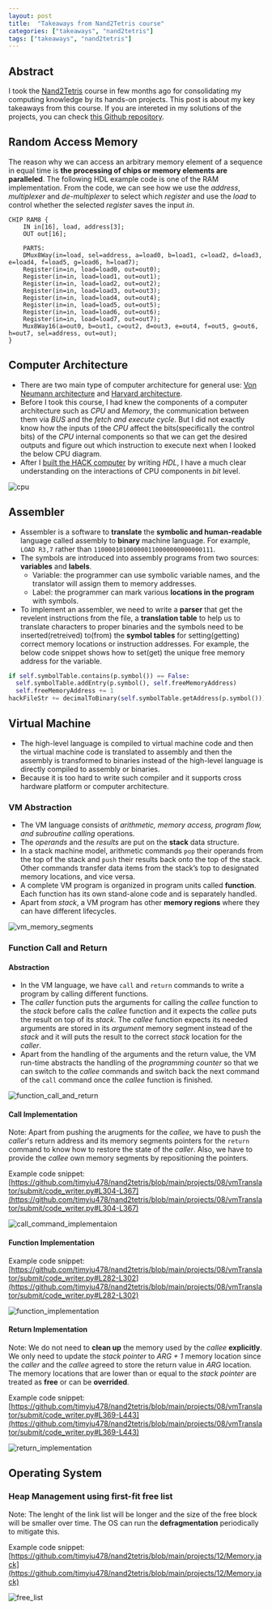 ```yaml
---
layout: post
title:  "Takeaways from Nand2Tetris course"
categories: ["takeaways", "nand2tetris"]
tags: ["takeaways", "nand2tetris"]
---
```


## Abstract

I took the [Nand2Tetris](https://www.coursera.org/learn/build-a-computer) course in few months ago for consolidating my computing knowledge by its hands-on projects. This post is about my key takeaways from this course. If you are intereted in my solutions of the projects, you can check [this Github repository](https://github.com/timyiu478/nand2tetris).

## Random Access Memory

The reason why we can access an arbitrary memory element of a sequence in equal time is **the processing of chips or memory elements are paralleled**. The following HDL example code is one of the RAM implementation. From the code, we can see how we use the *address*, *multiplexer* and *de-multiplexer* to select which *register* and use the *load* to control whether the selected *register* saves the input *in*.


```
CHIP RAM8 {
    IN in[16], load, address[3];
    OUT out[16];

    PARTS:
    DMux8Way(in=load, sel=address, a=load0, b=load1, c=load2, d=load3, e=load4, f=load5, g=load6, h=load7);
    Register(in=in, load=load0, out=out0);
    Register(in=in, load=load1, out=out1);
    Register(in=in, load=load2, out=out2);
    Register(in=in, load=load3, out=out3);
    Register(in=in, load=load4, out=out4);
    Register(in=in, load=load5, out=out5);
    Register(in=in, load=load6, out=out6);
    Register(in=in, load=load7, out=out7);
    Mux8Way16(a=out0, b=out1, c=out2, d=out3, e=out4, f=out5, g=out6, h=out7, sel=address, out=out);
}
```

## Computer Architecture

- There are two main type of computer architecture for general use: [Von Neumann architecture](https://en.wikipedia.org/wiki/Von_Neumann_architecture) and [Harvard architecture](https://en.wikipedia.org/wiki/Harvard_architecture).
- Before I took this course, I had knew the components of a computer architecture such as *CPU* and *Memory*, the communication between them via *BUS* and the *fetch and execute cycle*. But I did not exactly know how the inputs of the *CPU* affect the bits(specifically the control bits) of the *CPU* internal components so that we can get the desired outputs and figure out which instruction to execute next when I looked the below CPU diagram.
- After I [built the HACK computer](https://github.com/timyiu478/nand2tetris/blob/main/projects/05/CPU.hdl) by writing *HDL*, I have a much clear understanding on the interactions of CPU components in *bit* level.

![cpu](/assets/img/nand2tetris/cpu.png)

## Assembler

- Assembler is a software to **translate** the **symbolic and human-readable** language called assembly to **binary** machine language. For example, `LOAD R3,7` rather than `110000101000000110000000000000111`.
- The symbols are introduced into assembly programs from two sources: **variables** and **labels**.
  - Variable: the programmer can use symbolic variable names, and the translator will assign them to memory addresses.
  - Label: the programmer can mark various **locations in the program** with symbols.
- To implement an assembler, we need to write a **parser** that get the revelent instructions from the file, a **translation table** to help us to translate characters to proper binaries and the symbols need to be inserted(retreived) to(from) the **symbol tables** for setting(getting) correct memory locations or instruction addresses. For example, the below code snippet shows how to set(get) the unique free memory address for the variable.

```python
if self.symbolTable.contains(p.symbol()) == False:
  self.symbolTable.addEntry(p.symbol(), self.freeMemoryAddress)
  self.freeMemoryAddress += 1
hackFileStr += decimalToBinary(self.symbolTable.getAddress(p.symbol()))
```

## Virtual Machine

- The high-level language is compiled to virtual machine code and then the virtual machine code is translated to assembly and then the assembly is transformed to binaries instead of the high-level language is directly compiled to assembly or binaries.
- Because it is too hard to write such compiler and it supports cross hardware platform or computer architecture.

### VM Abstraction

- The VM language consists of *arithmetic, memory access, program flow, and subroutine calling* operations.
- The *operands* and the *results* are put on the **stack** data structure.
- In a stack machine model, arithmetic commands `pop` their operands from the top of the stack and `push` their results back onto the top of the stack. Other commands transfer data items from the stack’s top to designated memory locations, and vice versa.
- A complete VM program is organized in program units called **function**. Each function has its own stand-alone code and is separately handled.
- Apart from *stack*, a VM program has other **memory regions** where they can have different lifecycles.

![vm_memory_segments](/assets/img/nand2tetris/vm_memory_segments.png)

### Function Call and Return

#### Abstraction

- In the VM language, we have `call` and `return` commands to write a program by calling different functions.
- The *caller* function puts the arguments for calling the *callee* function to the *stack* before calls the *callee* function and it expects the *callee* puts the result on top of its *stack*. The *callee* function expects its needed arguments are stored in its *argument* memory segment instead of the *stack* and it will puts the result to the correct *stack* location for the *caller*.
- Apart from the handling of the arguments and the return value, the VM run-time abstracts the handling of the *programming counter* so that we can switch to the *callee* commands and switch back the next command of the `call` command once the *callee* function is finished.

![function_call_and_return](/assets/img/nand2tetris/function_call_and_return.png)

#### Call Implementation

Note: Apart from pushing the arugments for the *callee*, we have to push the *caller*'s return address and its memory segments pointers for the `return` command to know how to restore the state of the *caller*. Also, we have to provide the *callee* own memory segments by repositioning the pointers. 

Example code snippet: [https://github.com/timyiu478/nand2tetris/blob/main/projects/08/vmTranslator/submit/code_writer.py#L304-L367](https://github.com/timyiu478/nand2tetris/blob/main/projects/08/vmTranslator/submit/code_writer.py#L304-L367)

![call_command_implementaion](/assets/img/nand2tetris/call_command_implementaion.png)

#### Function Implementation

Example code snippet: [https://github.com/timyiu478/nand2tetris/blob/main/projects/08/vmTranslator/submit/code_writer.py#L282-L302](https://github.com/timyiu478/nand2tetris/blob/main/projects/08/vmTranslator/submit/code_writer.py#L282-L302)

![function_implementation](/assets/img/nand2tetris/function_implementation.png)

#### Return Implementation

Note: We do not need to **clean up** the memory used by the *callee* **explicitly**. We only need to update the *stack pointer* to *ARG + 1* memory location since the *caller* and the *callee* agreed to store the return value in *ARG* location. The memory locations that are lower than or equal to the *stack pointer* are treated as **free** or can be **overrided**.

Example code snippet: [https://github.com/timyiu478/nand2tetris/blob/main/projects/08/vmTranslator/submit/code_writer.py#L369-L443](https://github.com/timyiu478/nand2tetris/blob/main/projects/08/vmTranslator/submit/code_writer.py#L369-L443)

![return_implementation](/assets/img/nand2tetris/return_implementation.png)

## Operating System

### Heap Management using first-fit free list

Note: The lenght of the link list will be longer and the size of the free block will be smaller over time. The OS can run the **defragmentation** periodically to mitigate this.

Example code snippet: [https://github.com/timyiu478/nand2tetris/blob/main/projects/12/Memory.jack](https://github.com/timyiu478/nand2tetris/blob/main/projects/12/Memory.jack)

![free_list](/assets/img/nand2tetris/free_list.png)

